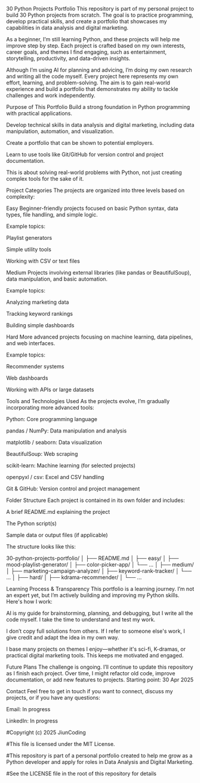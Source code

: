 30 Python Projects Portfolio
This repository is part of my personal project to build 30 Python projects from scratch. The goal is to practice programming, develop practical skills, and create a portfolio that showcases my capabilities in data analysis and digital marketing.

As a beginner, I’m still learning Python, and these projects will help me improve step by step. Each project is crafted based on my own interests, career goals, and themes I find engaging, such as entertainment, storytelling, productivity, and data-driven insights.

Although I’m using AI for planning and advicing, I’m doing my own research and writing all the code myself. Every project here represents my own effort, learning, and problem-solving. The aim is to gain real-world experience and build a portfolio that demonstrates my ability to tackle challenges and work independently.

Purpose of This Portfolio
Build a strong foundation in Python programming with practical applications.

Develop technical skills in data analysis and digital marketing, including data manipulation, automation, and visualization.

Create a portfolio that can be shown to potential employers.

Learn to use tools like Git/GitHub for version control and project documentation.

This is about solving real-world problems with Python, not just creating complex tools for the sake of it.

Project Categories
The projects are organized into three levels based on complexity:

Easy
Beginner-friendly projects focused on basic Python syntax, data types, file handling, and simple logic.

Example topics:

Playlist generators

Simple utility tools

Working with CSV or text files

Medium
Projects involving external libraries (like pandas or BeautifulSoup), data manipulation, and basic automation.

Example topics:

Analyzing marketing data

Tracking keyword rankings

Building simple dashboards

Hard
More advanced projects focusing on machine learning, data pipelines, and web interfaces.

Example topics:

Recommender systems

Web dashboards

Working with APIs or large datasets

Tools and Technologies Used
As the projects evolve, I’m gradually incorporating more advanced tools:

Python: Core programming language

pandas / NumPy: Data manipulation and analysis

matplotlib / seaborn: Data visualization

BeautifulSoup: Web scraping

scikit-learn: Machine learning (for selected projects)

openpyxl / csv: Excel and CSV handling

Git & GitHub: Version control and project management

Folder Structure
Each project is contained in its own folder and includes:

A brief README.md explaining the project

The Python script(s)

Sample data or output files (if applicable)

The structure looks like this:

30-python-projects-portfolio/
│
├── README.md
│
├── easy/
│   ├── mood-playlist-generator/
│   ├── color-picker-app/
│   └── ...
│
├── medium/
│   ├── marketing-campaign-analyzer/
│   ├── keyword-rank-tracker/
│   └── ...
│
├── hard/
│   ├── kdrama-recommender/
│   └── ...

Learning Process & Transparency
This portfolio is a learning journey. I’m not an expert yet, but I’m actively building and improving my Python skills. Here's how I work:

AI is my guide for brainstorming, planning, and debugging, but I write all the code myself. I take the time to understand and test my work.

I don’t copy full solutions from others. If I refer to someone else's work, I give credit and adapt the idea in my own way.

I base many projects on themes I enjoy—whether it's sci-fi, K-dramas, or practical digital marketing tools. This keeps me motivated and engaged.

Future Plans
The challenge is ongoing. I’ll continue to update this repository as I finish each project. Over time, I might refactor old code, improve documentation, or add new features to projects. 
Starting point: 30 Apr 2025

Contact
Feel free to get in touch if you want to connect, discuss my projects, or if you have any questions:

Email: In progress

LinkedIn: In progress


#Copyright (c) 2025 JiunCoding

#This file is licensed under the MIT License.

#This repository is part of a personal portfolio created to help me grow as a Python developer and apply for roles in Data Analysis and Digital Marketing.  

#See the LICENSE file in the root of this repository for details
